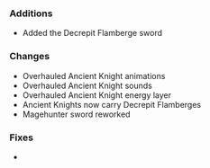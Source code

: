 
### Additions
- Added the Decrepit Flamberge sword

### Changes
- Overhauled Ancient Knight animations
- Overhauled Ancient Knight sounds
- Overhauled Ancient Knight energy layer
- Ancient Knights now carry Decrepit Flamberges
- Magehunter sword reworked

### Fixes
-

